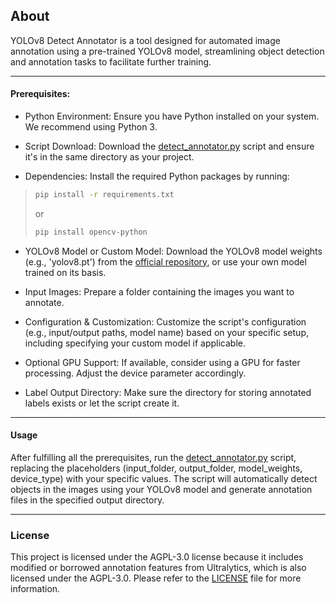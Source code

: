 ## About 

YOLOv8 Detect Annotator is a tool designed for automated image annotation using a pre-trained YOLOv8 model, streamlining object detection and annotation tasks to facilitate further training.

---

#### Prerequisites:

- Python Environment: Ensure you have Python installed on your system. We recommend using Python 3.

- Script Download: Download the [detect_annotator.py](main.py) script and ensure it's in the same directory as your project.

- Dependencies: Install the required Python packages by running:

>```bash
>pip install -r requirements.txt
>```
>
>or
>
>```bash
>pip install opencv-python
>```

- YOLOv8 Model or Custom Model: Download the YOLOv8 model weights (e.g., 'yolov8.pt') from the [official repository](https://github.com/ultralytics/ultralytics), or use your own model trained on its basis.

- Input Images: Prepare a folder containing the images you want to annotate.

- Configuration & Customization: Customize the script's configuration (e.g., input/output paths, model name) based on your specific setup, including specifying your custom model if applicable.

- Optional GPU Support: If available, consider using a GPU for faster processing. Adjust the device parameter accordingly.

- Label Output Directory: Make sure the directory for storing annotated labels exists or let the script create it.

---

#### Usage
After fulfilling all the prerequisites, run the [detect_annotator.py](main.py) script, replacing the placeholders (input_folder, output_folder, model_weights, device_type) with your specific values.
The script will automatically detect objects in the images using your YOLOv8 model and generate annotation files in the specified output directory.

---

### License
This project is licensed under the AGPL-3.0 license because it includes modified or borrowed annotation features from Ultralytics, which is also licensed under the AGPL-3.0. Please refer to the [LICENSE](LICENSE) file for more information.

